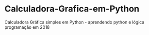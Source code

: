 # Calculadora-Grafica-em-Python
Calculadora Gráfica simples em Python - aprendendo python e lógica programação em 2018
